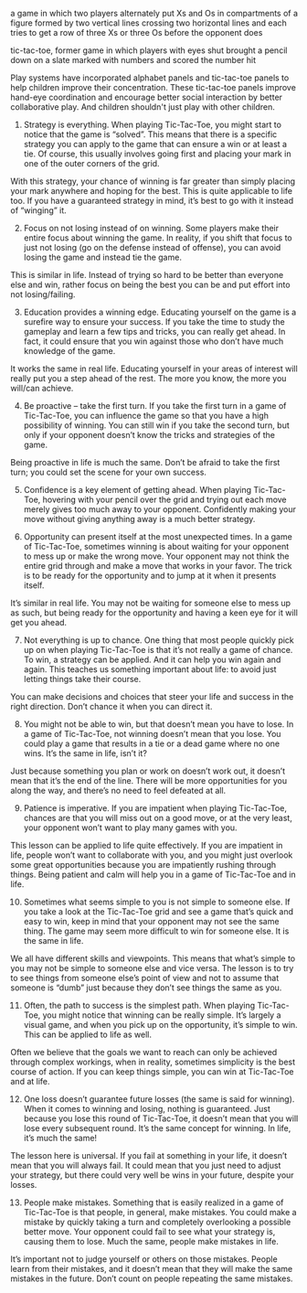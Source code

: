 a game in which two players alternately put Xs and Os in compartments of a figure formed by two vertical lines crossing two horizontal lines and each tries to get a row of three Xs or three Os before the opponent does

tic-tac-toe, former game in which players with eyes shut brought a pencil down on a slate marked with numbers and scored the number hit

Play systems have incorporated alphabet panels and tic-tac-toe panels to help children improve their concentration. These tic-tac-toe panels improve hand-eye coordination and encourage better social interaction by better collaborative play. And children shouldn't just play with other children.

1. Strategy is everything.
When playing Tic-Tac-Toe, you might start to notice that the game is “solved”. This means that there is a specific strategy you can apply to the game that can ensure a win or at least a tie. Of course, this usually involves going first and placing your mark in one of the outer corners of the grid. 

With this strategy, your chance of winning is far greater than simply placing your mark anywhere and hoping for the best. This is quite applicable to life too. If you have a guaranteed strategy in mind, it’s best to go with it instead of “winging” it. 

2. Focus on not losing instead of on winning.
Some players make their entire focus about winning the game. In reality, if you shift that focus to just not losing (go on the defense instead of offense), you can avoid losing the game and instead tie the game. 

This is similar in life. Instead of trying so hard to be better than everyone else and win, rather focus on being the best you can be and put effort into not losing/failing. 

3. Education provides a winning edge.
Educating yourself on the game is a surefire way to ensure your success. If you take the time to study the gameplay and learn a few tips and tricks, you can really get ahead. In fact, it could ensure that you win against those who don’t have much knowledge of the game. 

It works the same in real life. Educating yourself in your areas of interest will really put you a step ahead of the rest. The more you know, the more you will/can achieve. 

4. Be proactive – take the first turn. 
If you take the first turn in a game of Tic-Tac-Toe, you can influence the game so that you have a high possibility of winning. You can still win if you take the second turn, but only if your opponent doesn’t know the tricks and strategies of the game. 

Being proactive in life is much the same. Don’t be afraid to take the first turn; you could set the scene for your own success. 


5. Confidence is a key element of getting ahead. 
When playing Tic-Tac-Toe, hovering with your pencil over the grid and trying out each move merely gives too much away to your opponent. Confidently making your move without giving anything away is a much better strategy. 

6. Opportunity can present itself at the most unexpected times.
In a game of Tic-Tac-Toe, sometimes winning is about waiting for your opponent to mess up or make the wrong move. Your opponent may not think the entire grid through and make a move that works in your favor. The trick is to be ready for the opportunity and to jump at it when it presents itself. 

It’s similar in real life. You may not be waiting for someone else to mess up as such, but being ready for the opportunity and having a keen eye for it will get you ahead. 

7. Not everything is up to chance. 
One thing that most people quickly pick up on when playing Tic-Tac-Toe is that it’s not really a game of chance. To win, a strategy can be applied. And it can help you win again and again. This teaches us something important about life: to avoid just letting things take their course. 

You can make decisions and choices that steer your life and success in the right direction. Don’t chance it when you can direct it. 

8. You might not be able to win, but that doesn’t mean you have to lose.
In a game of Tic-Tac-Toe, not winning doesn’t mean that you lose. You could play a game that results in a tie or a dead game where no one wins. It’s the same in life, isn’t it? 

Just because something you plan or work on doesn’t work out, it doesn’t mean that it’s the end of the line. There will be more opportunities for you along the way, and there’s no need to feel defeated at all. 

9. Patience is imperative.
If you are impatient when playing Tic-Tac-Toe, chances are that you will miss out on a good move, or at the very least, your opponent won’t want to play many games with you. 

This lesson can be applied to life quite effectively. If you are impatient in life, people won’t want to collaborate with you, and you might just overlook some great opportunities because you are impatiently rushing through things. Being patient and calm will help you in a game of Tic-Tac-Toe and in life.

10. Sometimes what seems simple to you is not simple to someone else.
If you take a look at the Tic-Tac-Toe grid and see a game that’s quick and easy to win, keep in mind that your opponent may not see the same thing. The game may seem more difficult to win for someone else. It is the same in life.

We all have different skills and viewpoints. This means that what’s simple to you may not be simple to someone else and vice versa. The lesson is to try to see things from someone else’s point of view and not to assume that someone is “dumb” just because they don’t see things the same as you. 

11. Often, the path to success is the simplest path. 
When playing Tic-Tac-Toe, you might notice that winning can be really simple. It’s largely a visual game, and when you pick up on the opportunity, it’s simple to win. This can be applied to life as well. 

Often we believe that the goals we want to reach can only be achieved through complex workings, when in reality, sometimes simplicity is the best course of action. If you can keep things simple, you can win at Tic-Tac-Toe and at life. 

12. One loss doesn’t guarantee future losses (the same is said for winning).
When it comes to winning and losing, nothing is guaranteed. Just because you lose this round of Tic-Tac-Toe, it doesn’t mean that you will lose every subsequent round. It’s the same concept for winning. In life, it’s much the same! 

The lesson here is universal. If you fail at something in your life, it doesn’t mean that you will always fail. It could mean that you just need to adjust your strategy, but there could very well be wins in your future, despite your losses. 

13. People make mistakes.
Something that is easily realized in a game of Tic-Tac-Toe is that people, in general, make mistakes. You could make a mistake by quickly taking a turn and completely overlooking a possible better move. Your opponent could fail to see what your strategy is, causing them to lose. Much the same, people make mistakes in life. 

It’s important not to judge yourself or others on those mistakes. People learn from their mistakes, and it doesn’t mean that they will make the same mistakes in the future. Don’t count on people repeating the same mistakes. 
